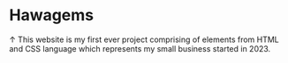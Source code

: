 # Hawagems 
↑ This website is my first ever project comprising of elements from HTML and CSS language which represents my small business started in 2023. 
